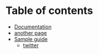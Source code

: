 # Table of contents

* [Documentation](README.md)
* [another page](another-page.md)
* [Sample guide](untitled/README.md)
  * [twitter](https://twitter.com)

